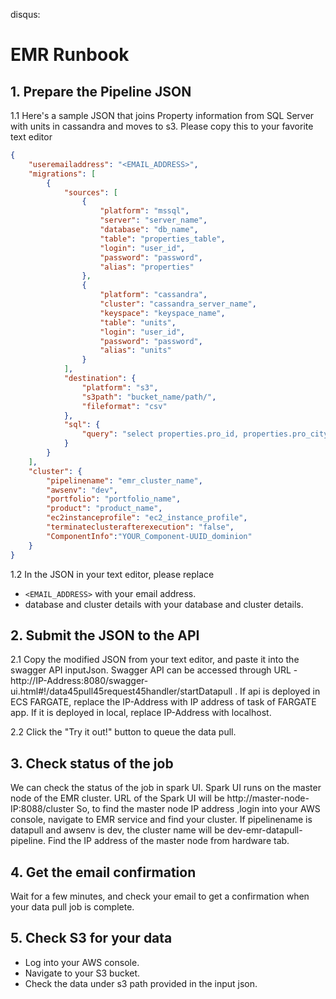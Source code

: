 disqus:
# EMR Runbook #
## 1. Prepare the Pipeline JSON ##

1.1 Here's a sample JSON that joins Property information from SQL Server with units in cassandra and moves to s3. Please copy this to your favorite text editor

```json
{
    "useremailaddress": "<EMAIL_ADDRESS>",
    "migrations": [
        {
            "sources": [
                {
                    "platform": "mssql",
                    "server": "server_name",
                    "database": "db_name",
                    "table": "properties_table",
                    "login": "user_id",
                    "password": "password",
                    "alias": "properties"
                },
                {
                    "platform": "cassandra",
                    "cluster": "cassandra_server_name",
                    "keyspace": "keyspace_name",
                    "table": "units",
                    "login": "user_id",
                    "password": "password",
                    "alias": "units"
                }
            ],
            "destination": {
                "platform": "s3",
                "s3path": "bucket_name/path/",
                "fileformat": "csv"
            },
            "sql": {
                "query": "select properties.pro_id, properties.pro_city, units.unituuid from properties JOIN units ON properties.pro_id = units.propertyid limit 100"
            }
        }
    ],
    "cluster": {
        "pipelinename": "emr_cluster_name",
        "awsenv": "dev",
        "portfolio": "portfolio_name",
        "product": "product_name",
        "ec2instanceprofile": "ec2_instance_profile",
        "terminateclusterafterexecution": "false",
        "ComponentInfo":"YOUR_Component-UUID_dominion"
    }
}
```

1.2 In the JSON in your text editor, please replace

* `<EMAIL_ADDRESS>` with your email address.
* database  and cluster details with your database and cluster details.

## 2. Submit the JSON to the API ##

2.1 Copy the modified JSON from your text editor, and paste it into the swagger API inputJson.
 Swagger API can be accessed through URL - http://IP-Address:8080/swagger-ui.html#!/data45pull45request45handler/startDatapull . If api is deployed in ECS FARGATE, replace the IP-Address with IP address of task of FARGATE app. If it is deployed in local, replace IP-Address with localhost. 

2.2 Click the "Try it out!" button to queue the data pull.

## 3. Check status of the job

We can check the status of the job in spark UI. Spark UI runs on the master node of the EMR cluster. URL of the Spark UI will be http://master-node-IP:8088/cluster So, to find the master node IP address ,login into your AWS console, navigate to EMR service and find your cluster. If pipelinename is datapull and awsenv is dev, the cluster name will be dev-emr-datapull-pipeline. Find the IP address of the master node from hardware tab. 


## 4. Get the email confirmation ##

Wait for a few minutes, and check your email to get a confirmation when your data pull job is complete.

## 5. Check S3 for your data
* Log into your AWS console.
* Navigate to your S3 bucket.
* Check the data under s3 path provided in the input json.
